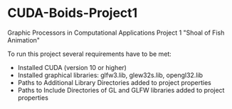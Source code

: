 # CUDA-Boids-Project1
Graphic Processors in Computational Applications Project 1 "Shoal of Fish Animation"

To run this project several requirements have to be met:
- Installed CUDA (version 10 or higher)
- Installed graphical libraries: glfw3.lib, glew32s.lib, opengl32.lib
- Paths to Additional Library Directories added to project properties
- Paths to Include Directories of GL and GLFW libraries added to project properties
  
